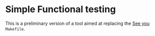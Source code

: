 # Simple Functional testing

This is a preliminary version of a tool aimed at replacing the [See you](https://github.com/mapio/see-you) `Makefile`.
